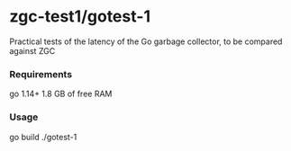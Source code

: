 # zgc-test1/gotest-1
Practical tests of the latency of the Go garbage collector, to be compared against ZGC

### Requirements
go 1.14+
1.8 GB of free RAM

### Usage
go build
./gotest-1
